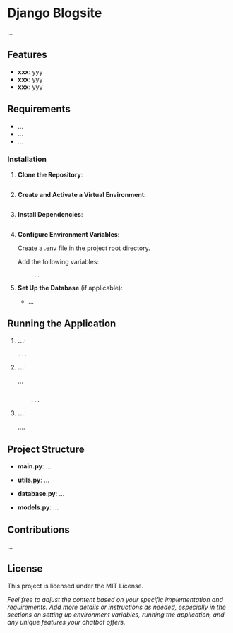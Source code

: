 # Django Blogsite

...

## Features

- **xxx**: yyy
- **xxx**: yyy
- **xxx**: yyy


## Requirements

- ...
- ...
- ...


### Installation

1. **Clone the Repository**:

   ```...

2. **Create and Activate a Virtual Environment**:

    ```...

3. **Install Dependencies**:

    ```...

4. **Configure Environment Variables**:

    Create a .env file in the project root directory.

    Add the following variables:

    ```plaintext
        ...
    
5. **Set Up the Database** (if applicable):

    - ...


## Running the Application

1. **...**:

    ```bash
    ...

2. **...**:

    ...

    ```bash
    
        ...

3. **...**:

    ....


## Project Structure

- **main.py**: ...

- **utils.py**: ...

- **database.py**: ...

- **models.py**: ...


## Contributions

...



## License

This project is licensed under the MIT License.

_Feel free to adjust the content based on your specific implementation and requirements. Add more details or instructions as needed, especially in the sections on setting up environment variables, running the application, and any unique features your chatbot offers._
